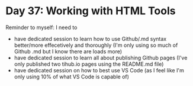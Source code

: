 # Day 37: Working with HTML Tools

Reminder to myself: I need to
- have dedicated session to learn how to use Github/.md syntax better/more effecetively and thoroughly (I'm only using so much of Github .md but I know there are loads more)
- have dedicated session to learn all about publishing Github pages (I've only published two tihub.io pages using the README.md file)
- have dedicated session on how to best use VS Code (as I feel like I'm only using 10% of what VS Code is capable of)

